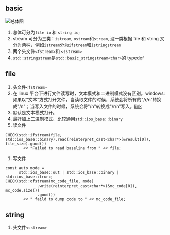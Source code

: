 ## basic

![总体图](https://upload.cppreference.com/mwiki/images/0/06/std-io-complete-inheritance.svg)

1. 总体可分为`file io` 和 `string io`;
1. stream 可分为三类：`istream`, `ostream`和`stream`, 没一类根据 file 和 string 又分为两种，例如`istream`分为`ifstream`和`istringstream`
1. 两个头文件`<fstream>`和 `<sstream>`
1. `std::stringstream`是`std::basic_stringstream<char>`的 typedef

## file

1. 头文件`<fstream>`
1. 在 linux 平台下进行文件读写时，文本模式和二进制模式没有区别。windows:如果以“文本”方式打开文件，当读取文件的时候，系统会将所有的"/r/n"转换成"/n"；当写入文件的时候，系统会将"/n"转换成"/r/n"写入。[link](https://www.cnblogs.com/litaozijin/p/6582048.html)
1. 默认是文本模式打开。
1. 最好加上二进制模式，比较通用`std::ios_base::binary`
1. 读文件

```
CHECK(std::ifstream(file, std::ios_base::binary).read(reinterpret_cast<char*>(&result[0]), file_size).good())
        << "Failed to read baseline from " << file;
```

1. 写文件

```
const auto mode =
      std::ios_base::out | std::ios_base::binary | std::ios_base::trunc;
CHECK(std::ofstream(mc_code_file, mode)
              .write(reinterpret_cast<char*>(&mc_code[0]), mc_code.size())
              .good())
        << " faild to dump code to " << mc_code_file;
```

## string

1. 头文件`<sstream>`
